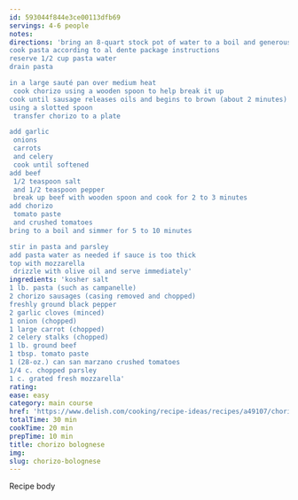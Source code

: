 ```yaml
---
id: 593044f844e3ce00113dfb69
servings: 4-6 people
notes:
directions: 'bring an 8-quart stock pot of water to a boil and generously season with salt
cook pasta according to al dente package instructions
reserve 1/2 cup pasta water
drain pasta

in a large sauté pan over medium heat
 cook chorizo using a wooden spoon to help break it up
cook until sausage releases oils and begins to brown (about 2 minutes)
using a slotted spoon
 transfer chorizo to a plate

add garlic
 onions
 carrots
 and celery
 cook until softened
add beef
 1/2 teaspoon salt
 and 1/2 teaspoon pepper
 break up beef with wooden spoon and cook for 2 to 3 minutes
add chorizo
 tomato paste
 and crushed tomatoes
bring to a boil and simmer for 5 to 10 minutes

stir in pasta and parsley
add pasta water as needed if sauce is too thick
top with mozzarella
 drizzle with olive oil and serve immediately'
ingredients: 'kosher salt
1 lb. pasta (such as campanelle)
2 chorizo sausages (casing removed and chopped)
freshly ground black pepper
2 garlic cloves (minced)
1 onion (chopped)
1 large carrot (chopped)
2 celery stalks (chopped)
1 lb. ground beef
1 tbsp. tomato paste
1 (28-oz.) can san marzano crushed tomatoes
1/4 c. chopped parsley
1 c. grated fresh mozzarella'
rating:
ease: easy
category: main course
href: 'https://www.delish.com/cooking/recipe-ideas/recipes/a49107/chorizo-bolognese-pasta-recipe/'
totalTime: 30 min
cookTime: 20 min
prepTime: 10 min
title: chorizo bolognese
img:
slug: chorizo-bolognese
---
```

Recipe body